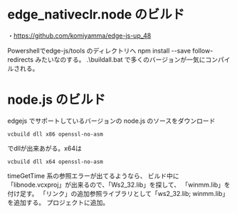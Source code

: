 # edge_nativeclr.node のビルド
・https://github.com/komiyamma/edge-js-up_48

Powershellでedge-js/tools のディレクトリへ
npm install --save follow-redirects みたいなのする。
.\buildall.bat  で多くのバージョンが一気にコンパイルされる。









# node.js のビルド

edgejs でサポートしているバージョンの node.js のソースをダウンロード

```
vcbuild dll x86 openssl-no-asm
```

でdllが出来あがる。x64は

```
vcbuild dll x64 openssl-no-asm
```


timeGetTime 系の参照エラーが出てるようなら、
ビルド中に「libnode.vcxproj」が出来るので、「Ws2_32.lib」を探して、
「winmm.lib」を付け足す。
「リンク」の追加参照ライブラリとして「ws2_32.lib; winmm.lib」を追加する。
プロジェクトに追加。